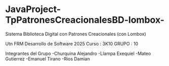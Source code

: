 # JavaProject-TpPatronesCreacionalesBD-lombox-
Sistema Biblioteca Digital con Patrones Creacionales (con Lombox)


Utn FRM 
Desarrollo de Software 2025 
Curso : 3K10 
GRUPO : 10 

Integrantes del Grupo 
-Churquina Alejandro 
-Llampa Exequiel 
-Mateo Gutierrez 
-Emanuel Tirano 
-Rios Damian 
